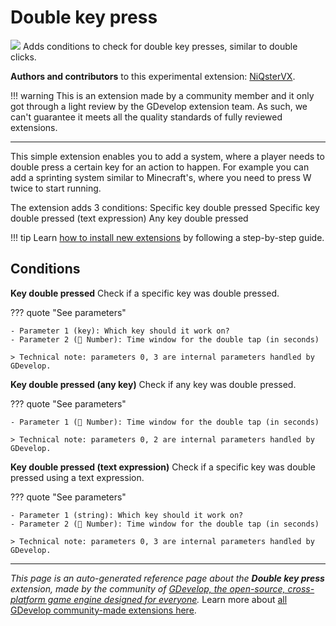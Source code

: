 # Double key press

<img src="https://asset-resources.gdevelop.io/public-resources/Icons/a85f9403cea5bc52457e445d4a200ed226e30c3493c927aa015d0bbdf847df01_keyboard-outline.svg" class="extension-icon"></img>
Adds conditions to check for double key presses, similar to double clicks.

**Authors and contributors** to this experimental extension: [NiQsterVX](https://gd.games/NiQsterVX).

!!! warning
    This is an extension made by a community member and it only got through a
    light review by the GDevelop extension team. As such, we can't guarantee it
    meets all the quality standards of fully reviewed extensions.

---

This simple extension enables you to add a system, where a player needs to double press a certain key for an action to happen. 
For example you can add a sprinting system similar to Minecraft's, where you need to press W twice to start running.

The extension adds 3 conditions:
Specific key double pressed
Specific key double pressed (text expression)
Any key double pressed

!!! tip
    Learn [how to install new extensions](/gdevelop5/extensions/search) by following a step-by-step guide.

## Conditions

**Key double pressed**
Check if a specific key was double pressed.

??? quote "See parameters"

    - Parameter 1 (key): Which key should it work on?
    - Parameter 2 (🔢 Number): Time window for the double tap (in seconds)

    > Technical note: parameters 0, 3 are internal parameters handled by GDevelop.

**Key double pressed (any key)**
Check if any key was double pressed.

??? quote "See parameters"

    - Parameter 1 (🔢 Number): Time window for the double tap (in seconds)

    > Technical note: parameters 0, 2 are internal parameters handled by GDevelop.

**Key double pressed (text expression)**
Check if a specific key was double pressed using a text expression.

??? quote "See parameters"

    - Parameter 1 (string): Which key should it work on?
    - Parameter 2 (🔢 Number): Time window for the double tap (in seconds)

    > Technical note: parameters 0, 3 are internal parameters handled by GDevelop.




---

*This page is an auto-generated reference page about the **Double key press** extension, made by the community of [GDevelop, the open-source, cross-platform game engine designed for everyone](https://gdevelop.io/).* Learn more about [all GDevelop community-made extensions here](/gdevelop5/extensions).